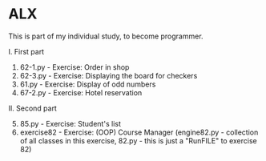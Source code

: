 # ALX
This is part of my individual study, to become programmer.

I. First part

1. 62-1.py - Exercise: Order in shop
2. 62-3.py - Exercise: Displaying the board for checkers
3. 61.py   - Exercise: Display of odd numbers
4. 67-2.py - Exercise: Hotel reservation

II. Second part

5. 85.py        - Exercise: Student's list
6. exercise82   - Exercise: (OOP) Course Manager (engine82.py - collection of all classes in this exercise, 82.py - this is just a "RunFILE" to exercise 82)
